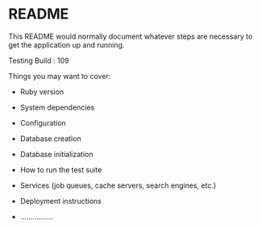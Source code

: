 # README

This README would normally document whatever steps are necessary to get the
application up and running.

Testing Build : 109

Things you may want to cover:

* Ruby version

* System dependencies

* Configuration

* Database creation

* Database initialization

* How to run the test suite

* Services (job queues, cache servers, search engines, etc.)

* Deployment instructions

* ................

